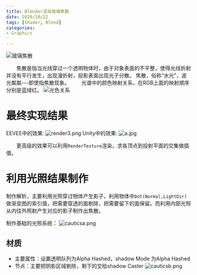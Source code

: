 ```yaml
---
title: Blender渲染玻璃焦散
date: 2020/10/22
tags: [Shader, Blend]
categories: 
- Graphics

---
```



![玻璃焦散](https://ss2.bdstatic.com/70cFvnSh_Q1YnxGkpoWK1HF6hhy/it/u=3264915731,2306361361&fm=26&gp=0.jpg)

&emsp;&emsp;焦散是指当光线穿过一个透明物体时，由于对象表面的不平整，使得光线折射并没有平行发生，出现漫折射，投影表面出现光子分散。
焦散，俗称“水光”，波光粼粼---即使指焦散现象。
&emsp;&emsp;光谱中的颜色映射关系，在RGB上面的映射顺序分别是蓝绿红。
![光色关系](https://timgsa.baidu.com/timg?image&quality=80&size=b9999_10000&sec=1603365753747&di=87de1b4ca97243920dac904d27b76df3&imgtype=0&src=http%3A%2F%2Fwww.microsenso.com%2Fueditor%2Fphp%2Fupload%2Fimage%2F20161110%2F1478756299163735.png)

# 最终实现结果
EEVEE中的效果:
![render3.png](https://i.loli.net/2020/10/22/KuzVAkxqomZhNIr.png)
Unity中的效果:
![a.jpg](https://i.loli.net/2020/10/22/c2a5opzVLqvwghS.jpg)

&emsp;&emsp;更高级的效果可以利用`RenderTexture`渲染，求各顶点到投射平面的交集做插值。

# 利用光照结果制作
制作解析，主要利用光照穿过物体产生影子，利用物体中`Dot(Normal,LightDir)`做渐变图的索引值，把需要穿透的面剔除，把需要留下的面保留。而利用内部光照从内往外照射产生对应的影子制作出焦散。

制作基础的光照系统：
![cauticsa.png](https://i.loli.net/2020/10/22/IBaeWlwcuiPENr9.png)


## 材质
- 主要属性：设置透明队列为Alpha Hashed，shadow Mode 为Alpha Hashed
- 节点：主要把阴影区域剔除，剩下的交给shadow Caster
![cauticsb.png](https://i.loli.net/2020/10/22/Uzrbvo9PupQTN26.png)

